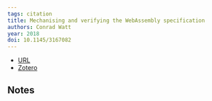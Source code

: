 ```yaml
---
tags: citation
title: Mechanising and verifying the WebAssembly specification
authors: Conrad Watt
year: 2018
doi: 10.1145/3167082
---
```


- [URL](https://dl.acm.org/doi/10.1145/3167082)
- [Zotero](zotero://select/items/@wattMechanisingVerifyingWebAssembly2018)

## Notes


